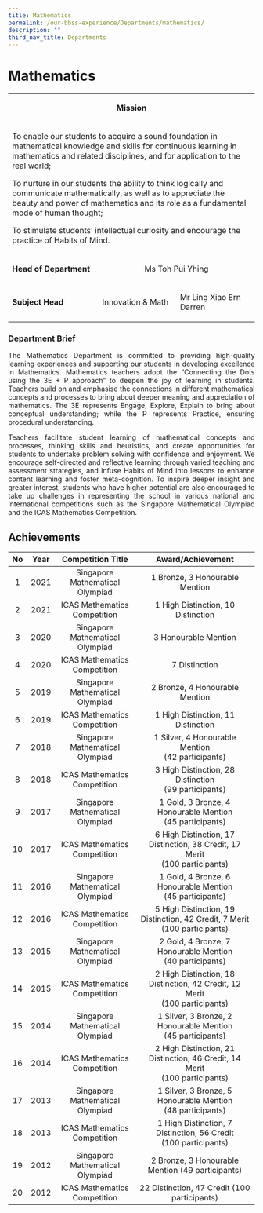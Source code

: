 ```yaml
---
title: Mathematics
permalink: /our-bbss-experience/Departments/mathematics/
description: ""
third_nav_title: Departments
---
```

# Mathematics

<table width="0">
<tbody>
<tr>
<td colspan="3">
<p style="text-align: center;"><strong>Mission</strong></p>
</td>
</tr>
<tr>
<td colspan="3">
<p>To enable our students to acquire a sound foundation in mathematical knowledge and skills for continuous learning in mathematics and related disciplines, and for application to the real world;&nbsp;</p>
<p>To nurture in our students the ability to think logically and communicate mathematically, as well as to appreciate the beauty and power of mathematics and its role as a fundamental mode of human thought;</p>
<p>To stimulate students&rsquo; intellectual curiosity and encourage the practice of Habits of Mind.</p>
</td>
</tr>
<tr>
<td>
<p><strong>Head of Department</strong></p>
</td>
<td colspan="2">
<p style="text-align: center;">Ms Toh Pui Yhing</p>
</td>
</tr>
<tr>
<td>
<p><strong>Subject Head</strong></p>
</td>
<td>
<p>Innovation &amp; Math</p>
</td>
<td>
<p>Mr Ling Xiao Ern Darren</p>
</td>
</tr>
</tbody>
</table>

### Department Brief

<p style="text-align: justify;">The Mathematics Department is committed to providing high-quality learning experiences and supporting our students in developing excellence in Mathematics. Mathematics teachers adopt the “Connecting the Dots using the 3E + P approach” to deepen the joy of learning in students. Teachers build on and emphasise the connections in different mathematical concepts and processes to bring about deeper meaning and appreciation of mathematics. The 3E represents Engage, Explore, Explain to bring about conceptual understanding; while the P represents Practice, ensuring procedural understanding.</p>

<p style="text-align: justify;">Teachers facilitate student learning of mathematical concepts and processes, thinking skills and heuristics, and create opportunities for students to undertake problem solving with confidence and enjoyment. We encourage self-directed and reflective learning through varied teaching and assessment strategies, and infuse Habits of Mind into lessons to enhance content learning and foster meta-cognition. To inspire deeper insight and greater interest, students who have higher potential are also encouraged to take up challenges in representing the school in various national and international competitions such as the Singapore Mathematical Olympiad and the ICAS Mathematics Competition.</p>
 

## Achievements

| No  | Year  | Competition Title                | Award/Achievement                            |
|:----:|:------:|:---------:|:------------------:|
|   1 |  2021 | Singapore Mathematical Olympiad  |                         1 Bronze, 3 Honourable Mention                         |
|   2 |  2021 |   ICAS Mathematics Competition   |                       1 High Distinction, 10 Distinction                       |
|   3 |  2020 | Singapore Mathematical Olympiad  |                               3 Honourable Mention                             |
|   4 | 2020  |   ICAS Mathematics Competition   |                                 7 Distinction                                  |
|   5 |  2019 | Singapore Mathematical Olympiad  |                         2 Bronze, 4 Honourable Mention                         |
|   6 |  2019 |   ICAS Mathematics Competition   |                       1 High Distinction, 11 Distinction                       |
|  7  | 2018  | Singapore Mathematical Olympiad  |              1 Silver, 4 Honourable Mention <br>(42 participants)              |
| 8   | 2018  | ICAS Mathematics Competition     |             3 High Distinction, 28 Distinction<br>(99 participants)            |
| 9   | 2017  | Singapore Mathematical Olympiad  |          1 Gold, 3 Bronze, 4 Honourable Mention <br>(45 participants)          |
|  10 | 2017  | ICAS Mathematics Competition     | 6 High Distinction, 17 Distinction, 38 Credit, 17 Merit <br>(100 participants) |
| 11  | 2016  | Singapore Mathematical Olympiad  |          1 Gold, 4 Bronze, 6 Honourable Mention <br>(45 participants)          |
| 12  | 2016  | ICAS Mathematics Competition     | 5 High Distinction, 19 Distinction, 42 Credit, 7 Merit <br>(100 participants)  |
|  13 | 2015  | Singapore Mathematical Olympiad  |          2 Gold, 4 Bronze, 7 Honourable Mention <br>(40 participants)          |
| 14  | 2015  | ICAS Mathematics Competition     | 2 High Distinction, 18 Distinction, 42 Credit, 12 Merit <br>(100 participants) |
| 15  | 2014  | Singapore Mathematical Olympiad  |         1 Silver, 3 Bronze, 2 Honourable Mention <br>(45 participants)         |
| 16  | 2014  | ICAS Mathematics Competition     | 2 High Distinction, 21 Distinction, 46 Credit, 14 Merit <br>(100 participants) |
| 17  | 2013  | Singapore Mathematical Olympiad  |         1 Silver, 3 Bronze, 5 Honourable Mention <br>(48 participants)         |
| 18  | 2013  | ICAS Mathematics Competition     |       1 High Distinction, 7 Distinction, 56 Credit <br>(100 participants)      |
| 19  | 2012  | Singapore Mathematical Olympiad  |                2 Bronze, 3 Honourable Mention (49 participants)                |
|  20 | 2012  | ICAS Mathematics Competition     |                  22 Distinction, 47 Credit (100 participants)                  |